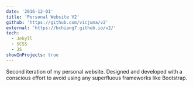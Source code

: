 ```yaml
---
date: '2016-12-01'
title: 'Personal Website V2'
github: 'https://github.com/vicjuma/v2'
external: 'https://bchiang7.github.io/v2/'
tech:
  - Jekyll
  - SCSS
  - JS
showInProjects: true
---
```


Second iteration of my personal website. Designed and developed with a conscious effort to avoid using any superfluous frameworks like Bootstrap.
